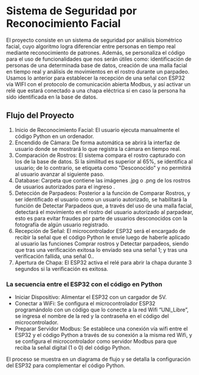 # Sistema de Seguridad por Reconocimiento Facial
El proyecto consiste en un sistema de seguridad por análisis biométrico facial, cuyo algoritmo logra diferenciar entre personas en tiempo real mediante reconocimiento de patrones. Además, se personaliza el código para el uso de funcionalidades que nos serán útiles como: identificación de personas de una determinada base de datos, creación de una malla facial en tiempo real y análisis de movimientos en el rostro durante un parpadeo. Usamos lo anterior para establecer la recepción de una señal con ESP32 vía WIFI con el protocolo de comunicación abierta Modbus, y así activar un relé que estará conectado a una chapa eléctrica si en caso la persona ha sido identificada en la base de datos.

## Flujo del Proyecto

1. Inicio de Reconocimiento Facial: El usuario ejecuta manualmente el código Python en un ordenador.
2. Encendido de Cámara: De forma automática se abrirá la interfaz de usuario donde se mostrará lo que registra la cámara en tiempo real.
3. Comparación de Rostros: El sistema compara el rostro capturado con los de la base de datos. Si la similitud es superior al 65%, se identifica al usuario; de lo contrario, se etiqueta como "Desconocido" y no permitirá al usuario avanzar al siguiente paso.
4. Database: Carpeta que contiene las imágenes .jpg o .png de los rostros de usuarios autorizados para el ingreso .
5. Detección de Parpadeos: Posterior a la función de Comparar Rostros, y ser identificado el usuario como un usuario autorizado, se habilitará la función de Detectar Parpadeos que, a través del uso de una malla facial, detectará el movimiento en el rostro del usuario autorizado al parpadear, esto es para evitar fraudes por parte de usuarios desconocidos con la fotografía de algún usuario registrado.
6. Recepción de Señal: El microcontrolador ESP32 será el encargado de recibir la señal que el código Python le envíe luego de haberle aplicado al usuario las funciones Comprar rostros y Detectar parpadeos, siendo que tras una verificación exitosa lo enviado sea una señal 1; y tras una verificación fallida, una señal 0..
7. Apertura de Chapa: El ESP32 activa el relé para abrir la chapa durante 3 segundos si la verificación es exitosa.
   
### La secuencia entre el ESP32 con el código en Python

- Iniciar Dispositivo: Alimentar el ESP32 con un cargador de 5V.
- Conectar a WiFi: Se configura el microcontrolador ESP32 programándolo con un código que lo conecte a la red Wifi “UNI_Libre”, se ingresa el nombre de la red y la contraseña en el código del microcontrolador. 
- Preparar Servidor Modbus: Se establece una conexión vía wifi entre el ESP32 y el código Python a través de su conexión a la misma red Wifi, y se configura el microcontrolador como servidor Modbus para que reciba la señal digital (1 o 0) del código Python.
  
El proceso se muestra en un diagrama de flujo y se detalla la configuración del ESP32 para complementar el código Python.
